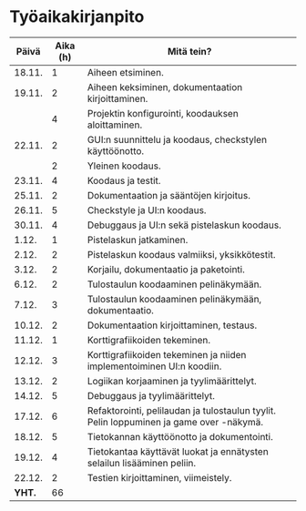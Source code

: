 # Työaikakirjanpito

Päivä|Aika (h)|Mitä tein?
---|---|---
18.11.|1|Aiheen etsiminen.
19.11.|2|Aiheen keksiminen, dokumentaation kirjoittaminen.
||4|Projektin konfigurointi, koodauksen aloittaminen.
22.11.|2|GUI:n suunnittelu ja koodaus, checkstylen käyttöönotto.
||2|Yleinen koodaus.
23.11.|4|Koodaus ja testit.
25.11.|2|Dokumentaation ja sääntöjen kirjoitus.
26.11.|5|Checkstyle ja UI:n koodaus.
30.11.|4|Debuggaus ja UI:n sekä pistelaskun koodaus.
1.12.|1|Pistelaskun jatkaminen.
2.12.|2|Pistelaskun koodaus valmiiksi, yksikkötestit.
3.12.|2|Korjailu, dokumentaatio ja paketointi.
6.12.|2|Tulostaulun koodaaminen pelinäkymään.
7.12.|3|Tulostaulun koodaaminen pelinäkymään, dokumentaatio.
10.12.|2|Dokumentaation kirjoittaminen, testaus.
11.12.|1|Korttigrafiikoiden tekeminen.
12.12.|3|Korttigrafiikoiden tekeminen ja niiden implementoiminen UI:n koodiin.
13.12.|2|Logiikan korjaaminen ja tyylimäärittelyt.
14.12.|5|Debuggaus ja tyylimäärittelyt.
17.12.|6|Refaktorointi, pelilaudan ja tulostaulun tyylit. Pelin loppuminen ja game over -näkymä.
18.12.|5|Tietokannan käyttöönotto ja dokumentointi.
19.12.|4|Tietokantaa käyttävät luokat ja ennätysten selailun lisääminen peliin.
22.12.|2|Testien kirjoittaminen, viimeistely.
**YHT.**|66|
